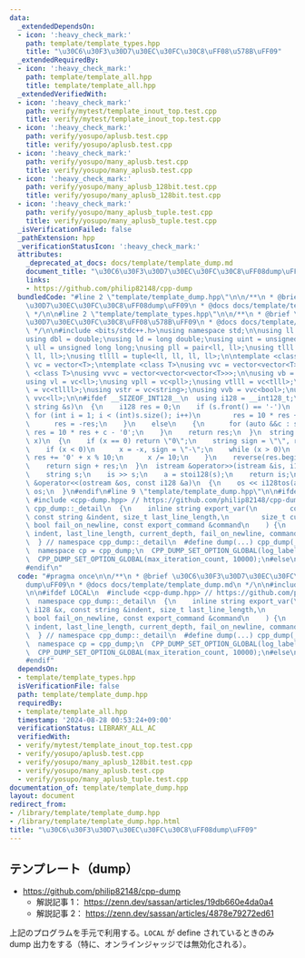 ```yaml
---
data:
  _extendedDependsOn:
  - icon: ':heavy_check_mark:'
    path: template/template_types.hpp
    title: "\u30C6\u30F3\u30D7\u30EC\u30FC\u30C8\uFF08\u578B\uFF09"
  _extendedRequiredBy:
  - icon: ':heavy_check_mark:'
    path: template/template_all.hpp
    title: template/template_all.hpp
  _extendedVerifiedWith:
  - icon: ':heavy_check_mark:'
    path: verify/mytest/template_inout_top.test.cpp
    title: verify/mytest/template_inout_top.test.cpp
  - icon: ':heavy_check_mark:'
    path: verify/yosupo/aplusb.test.cpp
    title: verify/yosupo/aplusb.test.cpp
  - icon: ':heavy_check_mark:'
    path: verify/yosupo/many_aplusb.test.cpp
    title: verify/yosupo/many_aplusb.test.cpp
  - icon: ':heavy_check_mark:'
    path: verify/yosupo/many_aplusb_128bit.test.cpp
    title: verify/yosupo/many_aplusb_128bit.test.cpp
  - icon: ':heavy_check_mark:'
    path: verify/yosupo/many_aplusb_tuple.test.cpp
    title: verify/yosupo/many_aplusb_tuple.test.cpp
  _isVerificationFailed: false
  _pathExtension: hpp
  _verificationStatusIcon: ':heavy_check_mark:'
  attributes:
    _deprecated_at_docs: docs/template/template_dump.md
    document_title: "\u30C6\u30F3\u30D7\u30EC\u30FC\u30C8\uFF08dump\uFF09"
    links:
    - https://github.com/philip82148/cpp-dump
  bundledCode: "#line 2 \"template/template_dump.hpp\"\n\n/**\n * @brief \u30C6\u30F3\
    \u30D7\u30EC\u30FC\u30C8\uFF08dump\uFF09\n * @docs docs/template/template_dump.md\n\
    \ */\n\n#line 2 \"template/template_types.hpp\"\n\n/**\n * @brief \u30C6\u30F3\
    \u30D7\u30EC\u30FC\u30C8\uFF08\u578B\uFF09\n * @docs docs/template/template_types.md\n\
    \ */\n\n#include <bits/stdc++.h>\nusing namespace std;\n\nusing ll = long long;\n\
    using dbl = double;\nusing ld = long double;\nusing uint = unsigned int;\nusing\
    \ ull = unsigned long long;\nusing pll = pair<ll, ll>;\nusing tlll = tuple<ll,\
    \ ll, ll>;\nusing tllll = tuple<ll, ll, ll, ll>;\n\ntemplate <class T>\nusing\
    \ vc = vector<T>;\ntemplate <class T>\nusing vvc = vector<vector<T>>;\ntemplate\
    \ <class T>\nusing vvvc = vector<vector<vector<T>>>;\n\nusing vb = vc<bool>;\n\
    using vl = vc<ll>;\nusing vpll = vc<pll>;\nusing vtlll = vc<tlll>;\nusing vtllll\
    \ = vc<tllll>;\nusing vstr = vc<string>;\nusing vvb = vvc<bool>;\nusing vvl =\
    \ vvc<ll>;\n\n#ifdef __SIZEOF_INT128__\n  using i128 = __int128_t;\n  i128 stoi128(const\
    \ string &s)\n  {\n    i128 res = 0;\n    if (s.front() == '-')\n    {\n     \
    \ for (int i = 1; i < (int)s.size(); i++)\n        res = 10 * res + s[i] - '0';\n\
    \      res = -res;\n    }\n    else\n    {\n      for (auto &&c : s)\n       \
    \ res = 10 * res + c - '0';\n    }\n    return res;\n  }\n  string i128tos(i128\
    \ x)\n  {\n    if (x == 0) return \"0\";\n    string sign = \"\", res = \"\";\n\
    \    if (x < 0)\n      x = -x, sign = \"-\";\n    while (x > 0)\n    {\n     \
    \ res += '0' + x % 10;\n      x /= 10;\n    }\n    reverse(res.begin(), res.end());\n\
    \    return sign + res;\n  }\n  istream &operator>>(istream &is, i128 &a)\n  {\n\
    \    string s;\n    is >> s;\n    a = stoi128(s);\n    return is;\n  }\n  ostream\
    \ &operator<<(ostream &os, const i128 &a)\n  {\n    os << i128tos(a);\n    return\
    \ os;\n  }\n#endif\n#line 9 \"template/template_dump.hpp\"\n\n#ifdef LOCAL\n \
    \ #include <cpp-dump.hpp> // https://github.com/philip82148/cpp-dump\n  namespace\
    \ cpp_dump::_detail\n  {\n    inline string export_var(\n        const i128 &x,\
    \ const string &indent, size_t last_line_length,\n        size_t current_depth,\
    \ bool fail_on_newline, const export_command &command\n    ) {\n      return export_var(i128tos(x),\
    \ indent, last_line_length, current_depth, fail_on_newline, command);\n    }\n\
    \  } // namespace cpp_dump::_detail\n  #define dump(...) cpp_dump(__VA_ARGS__)\n\
    \  namespace cp = cpp_dump;\n  CPP_DUMP_SET_OPTION_GLOBAL(log_label_func, cp::log_label::line());\n\
    \  CPP_DUMP_SET_OPTION_GLOBAL(max_iteration_count, 10000);\n#else\n  #define dump(...)\n\
    #endif\n"
  code: "#pragma once\n\n/**\n * @brief \u30C6\u30F3\u30D7\u30EC\u30FC\u30C8\uFF08\
    dump\uFF09\n * @docs docs/template/template_dump.md\n */\n\n#include \"template/template_types.hpp\"\
    \n\n#ifdef LOCAL\n  #include <cpp-dump.hpp> // https://github.com/philip82148/cpp-dump\n\
    \  namespace cpp_dump::_detail\n  {\n    inline string export_var(\n        const\
    \ i128 &x, const string &indent, size_t last_line_length,\n        size_t current_depth,\
    \ bool fail_on_newline, const export_command &command\n    ) {\n      return export_var(i128tos(x),\
    \ indent, last_line_length, current_depth, fail_on_newline, command);\n    }\n\
    \  } // namespace cpp_dump::_detail\n  #define dump(...) cpp_dump(__VA_ARGS__)\n\
    \  namespace cp = cpp_dump;\n  CPP_DUMP_SET_OPTION_GLOBAL(log_label_func, cp::log_label::line());\n\
    \  CPP_DUMP_SET_OPTION_GLOBAL(max_iteration_count, 10000);\n#else\n  #define dump(...)\n\
    #endif"
  dependsOn:
  - template/template_types.hpp
  isVerificationFile: false
  path: template/template_dump.hpp
  requiredBy:
  - template/template_all.hpp
  timestamp: '2024-08-28 00:53:24+09:00'
  verificationStatus: LIBRARY_ALL_AC
  verifiedWith:
  - verify/mytest/template_inout_top.test.cpp
  - verify/yosupo/aplusb.test.cpp
  - verify/yosupo/many_aplusb_128bit.test.cpp
  - verify/yosupo/many_aplusb.test.cpp
  - verify/yosupo/many_aplusb_tuple.test.cpp
documentation_of: template/template_dump.hpp
layout: document
redirect_from:
- /library/template/template_dump.hpp
- /library/template/template_dump.hpp.html
title: "\u30C6\u30F3\u30D7\u30EC\u30FC\u30C8\uFF08dump\uFF09"
---
```

## テンプレート（dump）

- https://github.com/philip82148/cpp-dump
  - 解説記事 1： https://zenn.dev/sassan/articles/19db660e4da0a4
  - 解説記事 2： https://zenn.dev/sassan/articles/4878e79272ed61

上記のプログラムを手元で利用する。`LOCAL` が define されているときのみ dump 出力をする（特に、オンラインジャッジでは無効化される）。